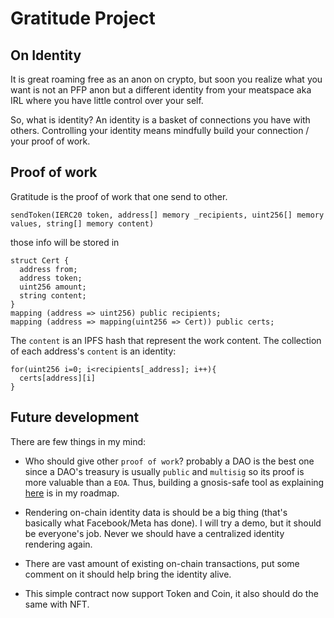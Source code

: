 # Gratitude Project

## On Identity

It is great roaming free as an anon on crypto, but soon you realize what you want is not an PFP anon but a different identity from your meatspace aka IRL where you have little control over your self.

So, what is identity? An identity is a basket of connections you have with others. Controlling your identity means mindfully build your connection / your proof of work.

## Proof of work

Gratitude is the proof of work that one send to other.
```
sendToken(IERC20 token, address[] memory _recipients, uint256[] memory values, string[] memory content)
```

those info will be stored in

```
struct Cert {
  address from;
  address token;
  uint256 amount;
  string content;
}
mapping (address => uint256) public recipients;
mapping (address => mapping(uint256 => Cert)) public certs;
```

The `content` is an IPFS hash that represent the work content. The collection of each address's `content` is an identity:

```
for(uint256 i=0; i<recipients[_address]; i++){
  certs[address][i]
}
```

## Future development

There are few things in my mind:

- Who should give other `proof of work`? probably a DAO is the best one since a DAO's treasury is usually `public` and `multisig` so its proof is more valuable than a `EOA`. Thus, building a gnosis-safe tool as explaining [here](https://www.notion.so/hieub/Multisig-tool-for-Treasury-spending-322913134f1d496cb1325a14f22bb2b5) is in my roadmap.

- Rendering on-chain identity data is should be a big thing (that's basically what Facebook/Meta has done). I will try a demo, but it should be everyone's job. Never we should have a centralized identity rendering again.

- There are vast amount of existing on-chain transactions, put some comment on it should help bring the identity alive.

- This simple contract now support Token and Coin, it also should do the same with NFT.